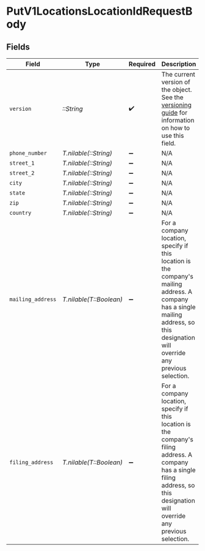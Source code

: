 # PutV1LocationsLocationIdRequestBody


## Fields

| Field                                                                                                                                                                                | Type                                                                                                                                                                                 | Required                                                                                                                                                                             | Description                                                                                                                                                                          |
| ------------------------------------------------------------------------------------------------------------------------------------------------------------------------------------ | ------------------------------------------------------------------------------------------------------------------------------------------------------------------------------------ | ------------------------------------------------------------------------------------------------------------------------------------------------------------------------------------ | ------------------------------------------------------------------------------------------------------------------------------------------------------------------------------------ |
| `version`                                                                                                                                                                            | *::String*                                                                                                                                                                           | :heavy_check_mark:                                                                                                                                                                   | The current version of the object. See the [versioning guide](https://docs.gusto.com/embedded-payroll/docs/idempotency) for information on how to use this field.                    |
| `phone_number`                                                                                                                                                                       | *T.nilable(::String)*                                                                                                                                                                | :heavy_minus_sign:                                                                                                                                                                   | N/A                                                                                                                                                                                  |
| `street_1`                                                                                                                                                                           | *T.nilable(::String)*                                                                                                                                                                | :heavy_minus_sign:                                                                                                                                                                   | N/A                                                                                                                                                                                  |
| `street_2`                                                                                                                                                                           | *T.nilable(::String)*                                                                                                                                                                | :heavy_minus_sign:                                                                                                                                                                   | N/A                                                                                                                                                                                  |
| `city`                                                                                                                                                                               | *T.nilable(::String)*                                                                                                                                                                | :heavy_minus_sign:                                                                                                                                                                   | N/A                                                                                                                                                                                  |
| `state`                                                                                                                                                                              | *T.nilable(::String)*                                                                                                                                                                | :heavy_minus_sign:                                                                                                                                                                   | N/A                                                                                                                                                                                  |
| `zip`                                                                                                                                                                                | *T.nilable(::String)*                                                                                                                                                                | :heavy_minus_sign:                                                                                                                                                                   | N/A                                                                                                                                                                                  |
| `country`                                                                                                                                                                            | *T.nilable(::String)*                                                                                                                                                                | :heavy_minus_sign:                                                                                                                                                                   | N/A                                                                                                                                                                                  |
| `mailing_address`                                                                                                                                                                    | *T.nilable(T::Boolean)*                                                                                                                                                              | :heavy_minus_sign:                                                                                                                                                                   | For a company location, specify if this location is the company's mailing address. A company has a single mailing address, so this designation will override any previous selection. |
| `filing_address`                                                                                                                                                                     | *T.nilable(T::Boolean)*                                                                                                                                                              | :heavy_minus_sign:                                                                                                                                                                   | For a company location, specify if this location is the company's filing address. A company has a single filing address, so this designation will override any previous selection.   |